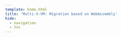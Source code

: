 ```yaml
---
template: home.html
title: 'Multi-V-VM: Migration based on WebAssembly'
hide:
  - navigation
  - toc
---
```


